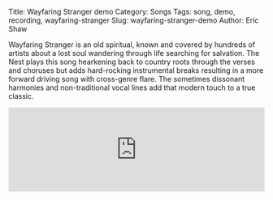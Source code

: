 Title: Wayfaring Stranger demo
Category: Songs
Tags: song, demo, recording, wayfaring-stranger
Slug: wayfaring-stranger-demo
Author: Eric Shaw

Wayfaring Stranger is an old spiritual, known and covered by hundreds of artists about a lost soul wandering through life searching for salvation. The Nest plays this song hearkening back to country roots through the verses and choruses but adds hard-rocking instrumental breaks resulting in a more forward driving song with cross-genre flare. The sometimes dissonant harmonies and non-traditional vocal lines add that modern touch to a true classic.

<iframe width="100%" height="166" scrolling="no" frameborder="no" src="https://w.soundcloud.com/player/?url=http%3A%2F%2Fapi.soundcloud.com%2Ftracks%2F93425174"></iframe>
